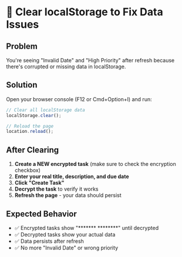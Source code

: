 # 🚨 Clear localStorage to Fix Data Issues

## Problem
You're seeing "Invalid Date" and "High Priority" after refresh because there's corrupted or missing data in localStorage.

## Solution

Open your browser console (F12 or Cmd+Option+I) and run:

```javascript
// Clear all localStorage data
localStorage.clear();

// Reload the page
location.reload();
```

## After Clearing

1. **Create a NEW encrypted task** (make sure to check the encryption checkbox)
2. **Enter your real title, description, and due date**
3. **Click "Create Task"**
4. **Decrypt the task** to verify it works
5. **Refresh the page** - your data should persist

## Expected Behavior
- ✅ Encrypted tasks show "******* ********" until decrypted
- ✅ Decrypted tasks show your actual data
- ✅ Data persists after refresh
- ✅ No more "Invalid Date" or wrong priority
